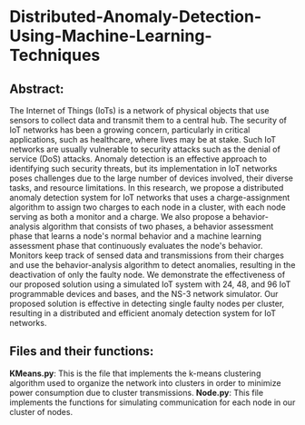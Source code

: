 # Distributed-Anomaly-Detection-Using-Machine-Learning-Techniques

## Abstract:
The Internet of Things (IoTs) is a network of physical objects that use sensors to collect data and transmit them to a central hub. The security of IoT networks has been a growing concern, particularly in critical applications, such as healthcare, where lives may be at stake. Such IoT networks are usually vulnerable to security attacks such as the denial of service (DoS) attacks. Anomaly detection is an effective approach to identifying such security threats, but its implementation in IoT networks poses challenges due to the large number of devices involved, their diverse tasks, and resource limitations. In this research, we propose a distributed anomaly detection system for IoT networks that uses a charge-assignment algorithm to assign two charges to each node in a cluster, with each node serving as both a monitor and a charge. We also propose a behavior-analysis algorithm that consists of two phases, a behavior assessment phase that learns a node's normal behavior and a machine learning assessment phase that continuously evaluates the node's behavior. Monitors keep track of sensed data and transmissions from their charges and use the behavior-analysis algorithm to detect anomalies, resulting in the deactivation of only the faulty node. We demonstrate the effectiveness of our proposed solution using a simulated IoT system with 24, 48, and 96 IoT programmable devices and bases, and the NS-3 network simulator. Our proposed solution is effective in detecting single faulty nodes per cluster, resulting in a distributed and efficient anomaly detection system for IoT networks.

## Files and their functions:
  **KMeans.py**: This is the file that implements the k-means clustering algorithm used to organize the network into clusters in order to minimize power consumption due to cluster transmissions.
  **Node.py**: This file implements the functions for simulating communication for each node in our cluster of nodes.
